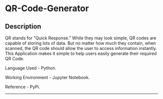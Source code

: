 # QR-Code-Generator

## Description

QR stands for "Quick Response." While they may look simple, QR codes are capable of storing lots of data. But no matter how much they contain, when scanned, the QR code should allow the user to access information instantly. This Application makes it simple to help users easily generate their required QR Code.

Language Used - Python.

Working Environment - Jupyter Notebook.

Reference - PyPi.

---
